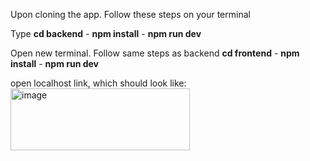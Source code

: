 Upon cloning the app.
Follow these steps on your terminal

Type **cd backend** -
**npm install** -
**npm run dev**

Open new terminal. Follow same steps as backend
**cd frontend** -
**npm install** -
**npm run dev**

open localhost link, which should look like: <br>
<img width="287" height="99" alt="image" src="https://github.com/user-attachments/assets/87381518-b986-4f51-8637-91ed5388eba8" />
